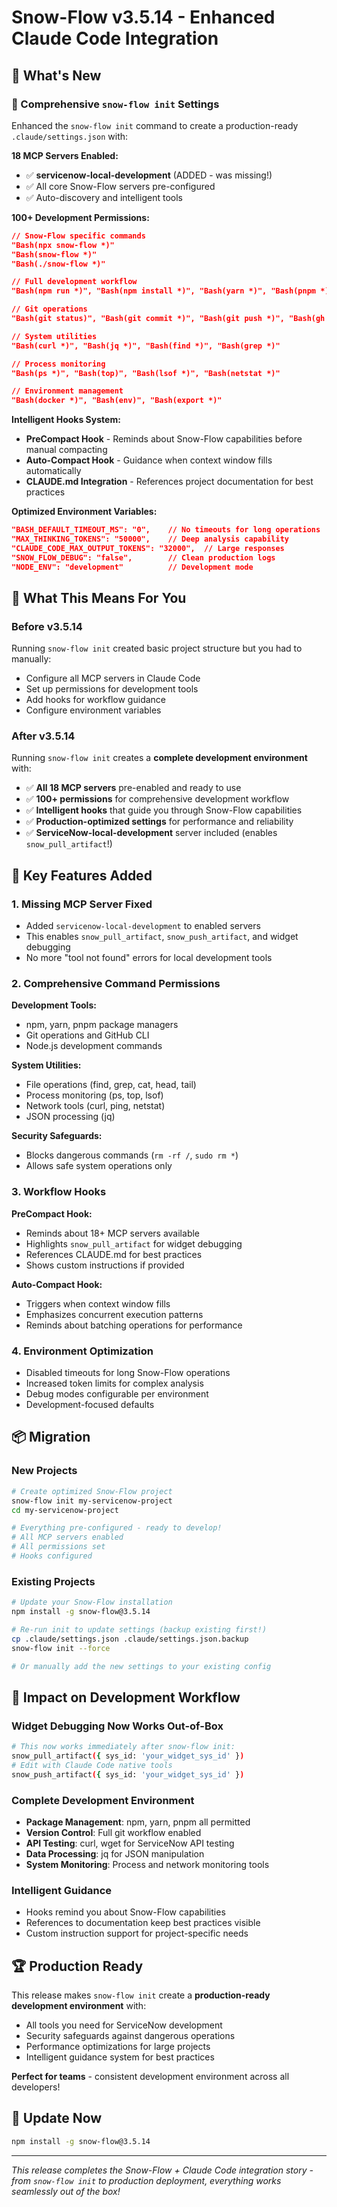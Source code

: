 # Snow-Flow v3.5.14 - Enhanced Claude Code Integration

## 🚀 What's New

### 🔧 Comprehensive `snow-flow init` Settings

Enhanced the `snow-flow init` command to create a production-ready `.claude/settings.json` with:

**18 MCP Servers Enabled:**
- ✅ **servicenow-local-development** (ADDED - was missing!)
- ✅ All core Snow-Flow servers pre-configured
- ✅ Auto-discovery and intelligent tools

**100+ Development Permissions:**
```json
// Snow-Flow specific commands
"Bash(npx snow-flow *)"
"Bash(snow-flow *)"
"Bash(./snow-flow *)"

// Full development workflow
"Bash(npm run *)", "Bash(npm install *)", "Bash(yarn *)", "Bash(pnpm *)"

// Git operations
"Bash(git status)", "Bash(git commit *)", "Bash(git push *)", "Bash(gh *)"

// System utilities
"Bash(curl *)", "Bash(jq *)", "Bash(find *)", "Bash(grep *)"

// Process monitoring
"Bash(ps *)", "Bash(top)", "Bash(lsof *)", "Bash(netstat *)"

// Environment management
"Bash(docker *)", "Bash(env)", "Bash(export *)"
```

**Intelligent Hooks System:**
- **PreCompact Hook** - Reminds about Snow-Flow capabilities before manual compacting
- **Auto-Compact Hook** - Guidance when context window fills automatically
- **CLAUDE.md Integration** - References project documentation for best practices

**Optimized Environment Variables:**
```json
"BASH_DEFAULT_TIMEOUT_MS": "0",    // No timeouts for long operations
"MAX_THINKING_TOKENS": "50000",    // Deep analysis capability  
"CLAUDE_CODE_MAX_OUTPUT_TOKENS": "32000",  // Large responses
"SNOW_FLOW_DEBUG": "false",        // Clean production logs
"NODE_ENV": "development"          // Development mode
```

## 🎯 What This Means For You

### Before v3.5.14
Running `snow-flow init` created basic project structure but you had to manually:
- Configure all MCP servers in Claude Code
- Set up permissions for development tools
- Add hooks for workflow guidance
- Configure environment variables

### After v3.5.14
Running `snow-flow init` creates a **complete development environment** with:
- ✅ **All 18 MCP servers** pre-enabled and ready to use
- ✅ **100+ permissions** for comprehensive development workflow
- ✅ **Intelligent hooks** that guide you through Snow-Flow capabilities
- ✅ **Production-optimized settings** for performance and reliability
- ✅ **ServiceNow-local-development** server included (enables `snow_pull_artifact`!)

## 🔧 Key Features Added

### 1. Missing MCP Server Fixed
- Added `servicenow-local-development` to enabled servers
- This enables `snow_pull_artifact`, `snow_push_artifact`, and widget debugging
- No more "tool not found" errors for local development tools

### 2. Comprehensive Command Permissions
**Development Tools:**
- npm, yarn, pnpm package managers
- Git operations and GitHub CLI
- Node.js development commands

**System Utilities:**
- File operations (find, grep, cat, head, tail)
- Process monitoring (ps, top, lsof)
- Network tools (curl, ping, netstat)
- JSON processing (jq)

**Security Safeguards:**
- Blocks dangerous commands (`rm -rf /`, `sudo rm *`)
- Allows safe system operations only

### 3. Workflow Hooks
**PreCompact Hook:**
- Reminds about 18+ MCP servers available
- Highlights `snow_pull_artifact` for widget debugging
- References CLAUDE.md for best practices
- Shows custom instructions if provided

**Auto-Compact Hook:**
- Triggers when context window fills
- Emphasizes concurrent execution patterns
- Reminds about batching operations for performance

### 4. Environment Optimization
- Disabled timeouts for long Snow-Flow operations
- Increased token limits for complex analysis
- Debug modes configurable per environment
- Development-focused defaults

## 📦 Migration

### New Projects
```bash
# Create optimized Snow-Flow project
snow-flow init my-servicenow-project
cd my-servicenow-project

# Everything pre-configured - ready to develop!
# All MCP servers enabled
# All permissions set
# Hooks configured
```

### Existing Projects
```bash
# Update your Snow-Flow installation
npm install -g snow-flow@3.5.14

# Re-run init to update settings (backup existing first!)
cp .claude/settings.json .claude/settings.json.backup
snow-flow init --force

# Or manually add the new settings to your existing config
```

## 🎯 Impact on Development Workflow

### Widget Debugging Now Works Out-of-Box
```bash
# This now works immediately after snow-flow init:
snow_pull_artifact({ sys_id: 'your_widget_sys_id' })
# Edit with Claude Code native tools
snow_push_artifact({ sys_id: 'your_widget_sys_id' })
```

### Complete Development Environment
- **Package Management**: npm, yarn, pnpm all permitted
- **Version Control**: Full git workflow enabled
- **API Testing**: curl, wget for ServiceNow API testing
- **Data Processing**: jq for JSON manipulation
- **System Monitoring**: Process and network monitoring tools

### Intelligent Guidance
- Hooks remind you about Snow-Flow capabilities
- References to documentation keep best practices visible
- Custom instruction support for project-specific needs

## 🏆 Production Ready

This release makes `snow-flow init` create a **production-ready development environment** with:
- All tools you need for ServiceNow development
- Security safeguards against dangerous operations
- Performance optimizations for large projects
- Intelligent guidance system for best practices

**Perfect for teams** - consistent development environment across all developers!

## 🔄 Update Now

```bash
npm install -g snow-flow@3.5.14
```

---

*This release completes the Snow-Flow + Claude Code integration story - from `snow-flow init` to production deployment, everything works seamlessly out of the box!*
